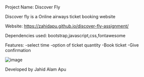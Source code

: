 


Project Name: Discover Fly

Discover fly is a Online airways ticket booking website

Website: https://zahidapu.github.io/discover-fly-assignment/

Dependencies used: bootstrap,javascript,css,fontawesome

Features:
-select time
-option of ticket quantity
-Book ticket
-Give confirmation

![image](https://i.ibb.co/dPCBNg2/2.png)


Developed by Jahid Alam Apu


